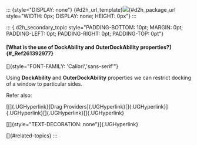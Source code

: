 ::: {style="DISPLAY: none"}
[](ms-xhelp:///?Id=d2h_url_template){#d2h_url_template}![](!package_url!){#d2h_package_url style="WIDTH: 0px; DISPLAY: none; HEIGHT: 0px"}
:::

::: {.d2h_secondary_topic style="PADDING-BOTTOM: 10pt; MARGIN: 0pt; PADDING-LEFT: 0pt; PADDING-RIGHT: 0pt; PADDING-TOP: 0pt"}
#### [What is the use of DockAbility and OuterDockAbility properties?]{#_Ref261392977}

[]{style="FONT-FAMILY: 'Calibri','sans-serif'"} 

Using **DockAbility** and **OuterDockAbility** properties we can restrict docking of a window to particular sides.

Refer also:

[[]{.UGHyperlink}[Drag Providers]{.UGHyperlink}[]{.UGHyperlink}]{.UGHyperlink}[]{.UGHyperlink}[]{.UGHyperlink}

[[]{style="TEXT-DECORATION: none"}]{.UGHyperlink} 

[]{#related-topics}
:::
